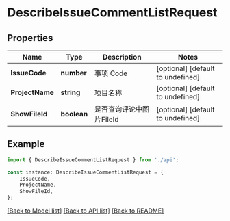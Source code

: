 # DescribeIssueCommentListRequest


## Properties

Name | Type | Description | Notes
------------ | ------------- | ------------- | -------------
**IssueCode** | **number** | 事项 Code | [optional] [default to undefined]
**ProjectName** | **string** | 项目名称 | [optional] [default to undefined]
**ShowFileId** | **boolean** | 是否查询评论中图片FileId | [optional] [default to undefined]

## Example

```typescript
import { DescribeIssueCommentListRequest } from './api';

const instance: DescribeIssueCommentListRequest = {
    IssueCode,
    ProjectName,
    ShowFileId,
};
```

[[Back to Model list]](../README.md#documentation-for-models) [[Back to API list]](../README.md#documentation-for-api-endpoints) [[Back to README]](../README.md)
